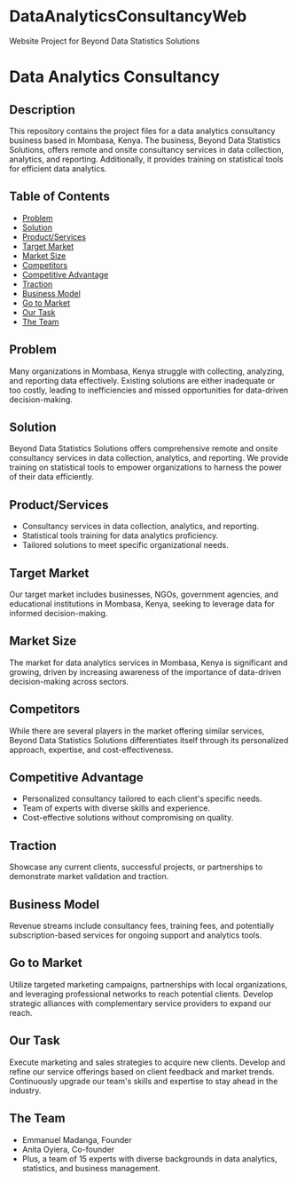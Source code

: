 # DataAnalyticsConsultancyWeb
Website Project for Beyond Data Statistics Solutions 

# Data Analytics Consultancy

## Description
This repository contains the project files for a data analytics consultancy business based in Mombasa, Kenya. The business, Beyond Data Statistics Solutions, offers remote and onsite consultancy services in data collection, analytics, and reporting. Additionally, it provides training on statistical tools for efficient data analytics.

## Table of Contents
- [Problem](#problem)
- [Solution](#solution)
- [Product/Services](#productservices)
- [Target Market](#target-market)
- [Market Size](#market-size)
- [Competitors](#competitors)
- [Competitive Advantage](#competitive-advantage)
- [Traction](#traction)
- [Business Model](#business-model)
- [Go to Market](#go-to-market)
- [Our Task](#our-task)
- [The Team](#the-team)

## Problem
Many organizations in Mombasa, Kenya struggle with collecting, analyzing, and reporting data effectively. Existing solutions are either inadequate or too costly, leading to inefficiencies and missed opportunities for data-driven decision-making.

## Solution
Beyond Data Statistics Solutions offers comprehensive remote and onsite consultancy services in data collection, analytics, and reporting. We provide training on statistical tools to empower organizations to harness the power of their data efficiently.

## Product/Services
- Consultancy services in data collection, analytics, and reporting.
- Statistical tools training for data analytics proficiency.
- Tailored solutions to meet specific organizational needs.

## Target Market
Our target market includes businesses, NGOs, government agencies, and educational institutions in Mombasa, Kenya, seeking to leverage data for informed decision-making.

## Market Size
The market for data analytics services in Mombasa, Kenya is significant and growing, driven by increasing awareness of the importance of data-driven decision-making across sectors.

## Competitors
While there are several players in the market offering similar services, Beyond Data Statistics Solutions differentiates itself through its personalized approach, expertise, and cost-effectiveness.

## Competitive Advantage
- Personalized consultancy tailored to each client's specific needs.
- Team of experts with diverse skills and experience.
- Cost-effective solutions without compromising on quality.

## Traction
Showcase any current clients, successful projects, or partnerships to demonstrate market validation and traction.

## Business Model
Revenue streams include consultancy fees, training fees, and potentially subscription-based services for ongoing support and analytics tools.

## Go to Market
Utilize targeted marketing campaigns, partnerships with local organizations, and leveraging professional networks to reach potential clients. Develop strategic alliances with complementary service providers to expand our reach.

## Our Task
Execute marketing and sales strategies to acquire new clients. Develop and refine our service offerings based on client feedback and market trends. Continuously upgrade our team's skills and expertise to stay ahead in the industry.

## The Team
- Emmanuel Madanga, Founder
- Anita Oyiera, Co-founder
- Plus, a team of 15 experts with diverse backgrounds in data analytics, statistics, and business management.

